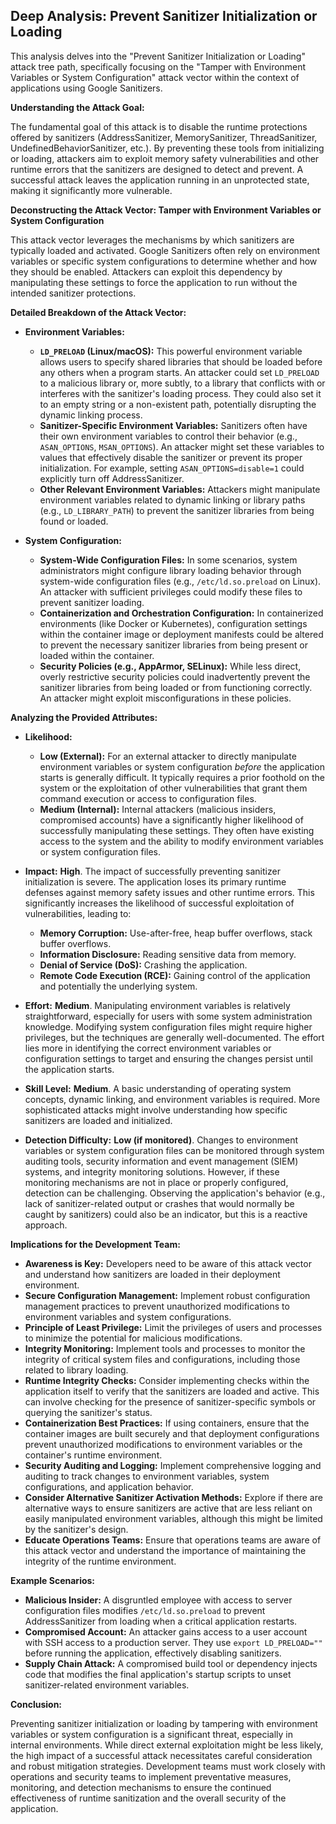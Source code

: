 ## Deep Analysis: Prevent Sanitizer Initialization or Loading

This analysis delves into the "Prevent Sanitizer Initialization or Loading" attack tree path, specifically focusing on the "Tamper with Environment Variables or System Configuration" attack vector within the context of applications using Google Sanitizers.

**Understanding the Attack Goal:**

The fundamental goal of this attack is to disable the runtime protections offered by sanitizers (AddressSanitizer, MemorySanitizer, ThreadSanitizer, UndefinedBehaviorSanitizer, etc.). By preventing these tools from initializing or loading, attackers aim to exploit memory safety vulnerabilities and other runtime errors that the sanitizers are designed to detect and prevent. A successful attack leaves the application running in an unprotected state, making it significantly more vulnerable.

**Deconstructing the Attack Vector: Tamper with Environment Variables or System Configuration**

This attack vector leverages the mechanisms by which sanitizers are typically loaded and activated. Google Sanitizers often rely on environment variables or specific system configurations to determine whether and how they should be enabled. Attackers can exploit this dependency by manipulating these settings to force the application to run without the intended sanitizer protections.

**Detailed Breakdown of the Attack Vector:**

* **Environment Variables:**
    * **`LD_PRELOAD` (Linux/macOS):** This powerful environment variable allows users to specify shared libraries that should be loaded before any others when a program starts. An attacker could set `LD_PRELOAD` to a malicious library or, more subtly, to a library that conflicts with or interferes with the sanitizer's loading process. They could also set it to an empty string or a non-existent path, potentially disrupting the dynamic linking process.
    * **Sanitizer-Specific Environment Variables:**  Sanitizers often have their own environment variables to control their behavior (e.g., `ASAN_OPTIONS`, `MSAN_OPTIONS`). An attacker might set these variables to values that effectively disable the sanitizer or prevent its proper initialization. For example, setting `ASAN_OPTIONS=disable=1` could explicitly turn off AddressSanitizer.
    * **Other Relevant Environment Variables:** Attackers might manipulate environment variables related to dynamic linking or library paths (e.g., `LD_LIBRARY_PATH`) to prevent the sanitizer libraries from being found or loaded.

* **System Configuration:**
    * **System-Wide Configuration Files:** In some scenarios, system administrators might configure library loading behavior through system-wide configuration files (e.g., `/etc/ld.so.preload` on Linux). An attacker with sufficient privileges could modify these files to prevent sanitizer loading.
    * **Containerization and Orchestration Configuration:** In containerized environments (like Docker or Kubernetes), configuration settings within the container image or deployment manifests could be altered to prevent the necessary sanitizer libraries from being present or loaded within the container.
    * **Security Policies (e.g., AppArmor, SELinux):** While less direct, overly restrictive security policies could inadvertently prevent the sanitizer libraries from being loaded or from functioning correctly. An attacker might exploit misconfigurations in these policies.

**Analyzing the Provided Attributes:**

* **Likelihood:**
    * **Low (External):**  For an external attacker to directly manipulate environment variables or system configuration *before* the application starts is generally difficult. It typically requires a prior foothold on the system or the exploitation of other vulnerabilities that grant them command execution or access to configuration files.
    * **Medium (Internal):**  Internal attackers (malicious insiders, compromised accounts) have a significantly higher likelihood of successfully manipulating these settings. They often have existing access to the system and the ability to modify environment variables or system configuration files.

* **Impact:** **High**. The impact of successfully preventing sanitizer initialization is severe. The application loses its primary runtime defenses against memory safety issues and other runtime errors. This significantly increases the likelihood of successful exploitation of vulnerabilities, leading to:
    * **Memory Corruption:**  Use-after-free, heap buffer overflows, stack buffer overflows.
    * **Information Disclosure:** Reading sensitive data from memory.
    * **Denial of Service (DoS):** Crashing the application.
    * **Remote Code Execution (RCE):** Gaining control of the application and potentially the underlying system.

* **Effort:** **Medium**. Manipulating environment variables is relatively straightforward, especially for users with some system administration knowledge. Modifying system configuration files might require higher privileges, but the techniques are generally well-documented. The effort lies more in identifying the correct environment variables or configuration settings to target and ensuring the changes persist until the application starts.

* **Skill Level:** **Medium**. A basic understanding of operating system concepts, dynamic linking, and environment variables is required. More sophisticated attacks might involve understanding how specific sanitizers are loaded and initialized.

* **Detection Difficulty:** **Low (if monitored)**. Changes to environment variables or system configuration files can be monitored through system auditing tools, security information and event management (SIEM) systems, and integrity monitoring solutions. However, if these monitoring mechanisms are not in place or properly configured, detection can be challenging. Observing the application's behavior (e.g., lack of sanitizer-related output or crashes that would normally be caught by sanitizers) could also be an indicator, but this is a reactive approach.

**Implications for the Development Team:**

* **Awareness is Key:** Developers need to be aware of this attack vector and understand how sanitizers are loaded in their deployment environment.
* **Secure Configuration Management:** Implement robust configuration management practices to prevent unauthorized modifications to environment variables and system configurations.
* **Principle of Least Privilege:** Limit the privileges of users and processes to minimize the potential for malicious modifications.
* **Integrity Monitoring:** Implement tools and processes to monitor the integrity of critical system files and configurations, including those related to library loading.
* **Runtime Integrity Checks:** Consider implementing checks within the application itself to verify that the sanitizers are loaded and active. This can involve checking for the presence of sanitizer-specific symbols or querying the sanitizer's status.
* **Containerization Best Practices:** If using containers, ensure that the container images are built securely and that deployment configurations prevent unauthorized modifications to environment variables or the container's runtime environment.
* **Security Auditing and Logging:** Implement comprehensive logging and auditing to track changes to environment variables, system configurations, and application behavior.
* **Consider Alternative Sanitizer Activation Methods:** Explore if there are alternative ways to ensure sanitizers are active that are less reliant on easily manipulated environment variables, although this might be limited by the sanitizer's design.
* **Educate Operations Teams:** Ensure that operations teams are aware of this attack vector and understand the importance of maintaining the integrity of the runtime environment.

**Example Scenarios:**

* **Malicious Insider:** A disgruntled employee with access to server configuration files modifies `/etc/ld.so.preload` to prevent AddressSanitizer from loading when a critical application restarts.
* **Compromised Account:** An attacker gains access to a user account with SSH access to a production server. They use `export LD_PRELOAD=""` before running the application, effectively disabling sanitizers.
* **Supply Chain Attack:** A compromised build tool or dependency injects code that modifies the final application's startup scripts to unset sanitizer-related environment variables.

**Conclusion:**

Preventing sanitizer initialization or loading by tampering with environment variables or system configuration is a significant threat, especially in internal environments. While direct external exploitation might be less likely, the high impact of a successful attack necessitates careful consideration and robust mitigation strategies. Development teams must work closely with operations and security teams to implement preventative measures, monitoring, and detection mechanisms to ensure the continued effectiveness of runtime sanitization and the overall security of the application.
